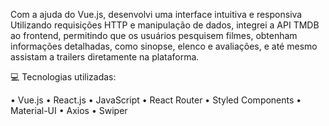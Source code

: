 Com a ajuda do Vue.js, desenvolvi uma interface intuitiva e responsiva 
Utilizando requisições HTTP e manipulação de dados, integrei a API TMDB ao 
frontend, permitindo que os usuários pesquisem filmes, obtenham informações 
detalhadas, como sinopse, elenco e avaliações, e até mesmo assistam a
trailers diretamente na plataforma.


💻 Tecnologias utilizadas:


• Vue.js 
• React.js
• JavaScript
• React Router
• Styled Components
• Material-UI
• Axios
• Swiper
